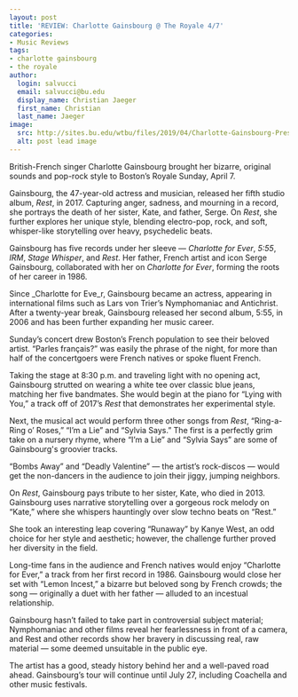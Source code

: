 ```yaml
---
layout: post
title: 'REVIEW: Charlotte Gainsbourg @ The Royale 4/7'
categories:
- Music Reviews
tags:
- charlotte gainsbourg
- the royale
author:
  login: salvucci
  email: salvucci@bu.edu
  display_name: Christian Jaeger
  first_name: Christian
  last_name: Jaeger
image:
  src: http://sites.bu.edu/wtbu/files/2019/04/Charlotte-Gainsbourg-Press-Photo-1-770x470.jpg
  alt: post lead image
---
```

British-French singer Charlotte Gainsbourg brought her bizarre, original sounds and pop-rock style to Boston’s Royale Sunday, April 7.

Gainsbourg, the 47-year-old actress and musician, released her fifth studio album, _Rest_, in 2017. Capturing anger, sadness, and mourning in a record, she portrays the death of her sister, Kate, and father, Serge. On _Rest_, she further explores her unique style, blending electro-pop, rock, and soft, whisper-like storytelling over heavy, psychedelic beats.

Gainsbourg has five records under her sleeve — _Charlotte for Ever_, _5:55_, _IRM_, _Stage Whisper_, and _Rest_. Her father, French artist and icon Serge Gainsbourg, collaborated with her on _Charlotte for Ever_, forming the roots of her career in 1986.

Since _Charlotte for Eve_r, Gainsbourg became an actress, appearing in international films such as Lars von Trier’s Nymphomaniac and Antichrist. After a twenty-year break, Gainsbourg released her second album, 5:55, in 2006 and has been further expanding her music career.

Sunday’s concert drew Boston’s French population to see their beloved artist. “Parles français?” was easily the phrase of the night, for more than half of the concertgoers were French natives or spoke fluent French.

Taking the stage at 8:30 p.m. and traveling light with no opening act, Gainsbourg strutted on wearing a white tee over classic blue jeans, matching her five bandmates. She would begin at the piano for “Lying with You,” a track off of 2017’s _Rest_ that demonstrates her experimental style.

Next, the musical act would perform three other songs from _Rest_, “Ring-a-Ring o’ Roses,” “I’m a Lie” and “Sylvia Says.” The first is a perfectly grim take on a nursery rhyme, where “I’m a Lie” and “Sylvia Says” are some of Gainsbourg's groovier tracks.

“Bombs Away” and “Deadly Valentine” — the artist’s rock-discos — would get the non-dancers in the audience to join their jiggy, jumping neighbors.

On _Rest_, Gainsbourg pays tribute to her sister, Kate, who died in 2013. Gainsbourg uses narrative storytelling over a gorgeous rock melody on “Kate,” where she whispers hauntingly over slow techno beats on “Rest.”

She took an interesting leap covering “Runaway” by Kanye West, an odd choice for her style and aesthetic; however, the challenge further proved her diversity in the field.

Long-time fans in the audience and French natives would enjoy “Charlotte for Ever,” a track from her first record in 1986. Gainsbourg would close her set with “Lemon Incest,” a bizarre but beloved song by French crowds; the song — originally a duet with her father — alluded to an incestual relationship.

Gainsbourg hasn’t failed to take part in controversial subject material; Nymphomaniac and other films reveal her fearlessness in front of a camera, and Rest and other records show her bravery in discussing real, raw material — some deemed unsuitable in the public eye.

The artist has a good, steady history behind her and a well-paved road ahead. Gainsbourg’s tour will continue until July 27, including Coachella and other music festivals.